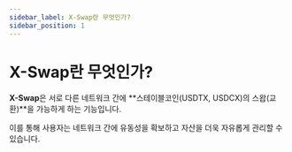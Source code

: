 ```yaml
---
sidebar_label: X-Swap란 무엇인가?
sidebar_position: 1
---
```


# X-Swap란 무엇인가?

**X-Swap**은 서로 다른 네트워크 간에 **스테이블코인(USDTX, USDCX)의 스왑(교환)**을 가능하게 하는 기능입니다.

이를 통해 사용자는 네트워크 간에 유동성을 확보하고 자산을 더욱 자유롭게 관리할 수 있습니다.